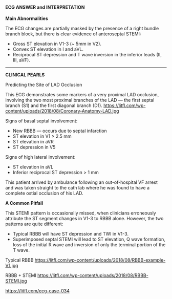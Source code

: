 #### ECG ANSWER and INTERPRETATION

**Main Abnormalities**

The ECG changes are partially masked by the presence of a right bundle branch block, but there is clear evidence of anteroseptal STEMI:
* Gross ST elevation in V1-3 (~ 5mm in V2). 
* Convex ST elevation in I and aVL. 
* Reciprocal ST depression and T wave inversion in the inferior leads (II, III, aVF). 

---------------

**CLINICAL PEARLS**

Predicting the Site of LAD Occlusion

This ECG demonstrates some markers of a very proximal LAD occlusion, involving the two most proximal branches of the LAD — the first septal branch (S1) and the first diagonal branch (D1).
<https://litfl.com/wp-content/uploads/2018/08/Coronary-Anatomy-LAD.jpg> 

Signs of basal septal involvement:
* New RBBB — occurs due to septal infarction 
* ST elevation in V1 > 2.5 mm 
* ST elevation in aVR
* ST depression in V5 

Signs of high lateral involvement:
* ST elevation in aVL 
* Inferior reciprocal ST depression > 1 mm  

This patient arrived by ambulance following an out-of-hospital VF arrest and was taken straight to the cath lab where he was found to have a complete ostial occlusion of his LAD.

**A Common Pitfall** 

This STEMI pattern is occasionally missed, when clinicians erroneously attribute the ST segment changes in V1-3 to RBBB alone.
However, the two patterns are quite different:
* Typical RBBB will have ST depression and TWI in V1-3. 
* Superimposed septal STEMI will lead to ST elevation, Q wave formation, loss of the initial R wave and inversion of only the terminal portion of the T wave. 

Typical RBBB
<https://litfl.com/wp-content/uploads/2018/08/RBBB-example-V1.jpg> 

RBBB + STEMI
<https://litfl.com/wp-content/uploads/2018/08/RBBB-STEMI.jpg> 

<https://litfl.com/ecg-case-034>
